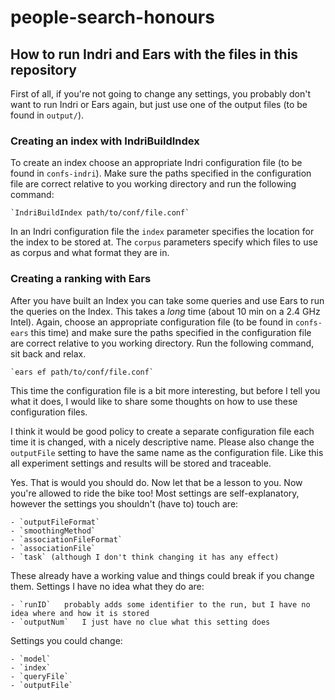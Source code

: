 # people-search-honours

## How to run Indri and Ears with the files in this repository
First of all, if you're not going to change any settings, you probably don't want
to run Indri or Ears again, but just use one of the output files (to be found in `output/`).

### Creating an index with IndriBuildIndex
To create an index choose an appropriate Indri configuration file (to be found in `confs-indri`). Make sure the paths specified in the configuration file are correct relative to you working directory and run the following command:

    `IndriBuildIndex path/to/conf/file.conf`

In an Indri configuration file the `index` parameter specifies the location for the index to be stored at. The `corpus` parameters specify which files to use as corpus and what format they are in.

### Creating a ranking with Ears
After you have built an Index you can take some queries and use Ears to run the queries on the Index. This takes a *long* time (about 10 min on a 2.4 GHz Intel). Again, choose an appropriate configuration file (to be found in `confs-ears` this time) and make sure the paths specified in the configuration file are correct relative to you working directory. Run the following command, sit back and relax.

    `ears ef path/to/conf/file.conf`

This time the configuration file is a bit more interesting, but before I tell you what it does, I would like to share some thoughts on how to use these configuration files.

I think it would be good policy to create a separate configuration file each time it is changed, with a nicely descriptive name. Please also change the `outputFile` setting to have the same name as the configuration file. Like this all experiment settings and results will be stored and traceable.

Yes. That is would you should do. Now let that be a lesson to you. Now you're allowed to ride the bike too! Most settings are self-explanatory, however the settings you shouldn't (have to) touch are:

    - `outputFileFormat`
    - `smoothingMethod`
    - `associationFileFormat`
    - `associationFile`
    - `task` (although I don't think changing it has any effect)

These already have a working value and things could break if you change them. Settings I have no idea what they do are:

    - `runID`   probably adds some identifier to the run, but I have no idea where and how it is stored
    - `outputNum`   I just have no clue what this setting does

Settings you could change:

    - `model`
    - `index`
    - `queryFile`
    - `outputFile`
